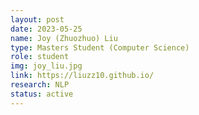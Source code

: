 ```yaml
---
layout: post
date: 2023-05-25
name: Joy (Zhuozhuo) Liu
type: Masters Student (Computer Science)
role: student
img: joy_liu.jpg
link: https://liuzz10.github.io/
research: NLP
status: active
---
```

